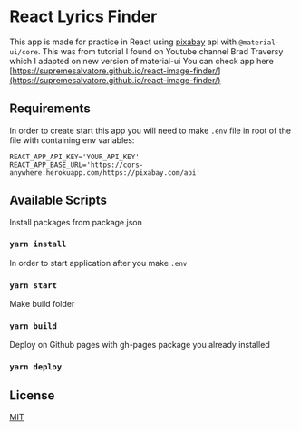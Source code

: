 # React Lyrics Finder

This app is made for practice in React using [pixabay](https://pixabay.com/api/docs/) api with ```@material-ui/core```. This was from tutorial I found on Youtube channel Brad Traversy which I adapted on new version of material-ui 
You can check app here [https://supremesalvatore.github.io/react-image-finder/](https://supremesalvatore.github.io/react-image-finder/)


## Requirements

In order to create start this app you will need to make ```.env``` file in root of the file with containing env variables:
```
REACT_APP_API_KEY='YOUR_API_KEY'
REACT_APP_BASE_URL='https://cors-anywhere.herokuapp.com/https://pixabay.com/api'
```

## Available Scripts

Install packages from package.json
### ```yarn install```

In order to start application after you make ```.env```

### ```yarn start```

Make build folder

### ```yarn build```

Deploy on Github pages with gh-pages package you already installed

### ```yarn deploy```

## License
[MIT](https://choosealicense.com/licenses/mit/)